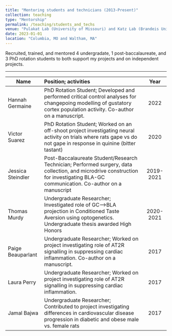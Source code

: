 ```yaml
---
title: "Mentoring students and technicians (2013-Present)"
collection: teaching
type: "Mentorship"
permalink: /teaching/students_and_techs
venue: "Pulakat Lab (University of Missouri) and Katz Lab (Brandeis University)"
date: 2023-01-01
location: "Columbia, MO and Waltham, MA"
---
```


Recruited, trained, and mentored 4 undergradate, 1 post-baccalaureate, and 3 PhD rotation students to both support my projects and on independent projects.

---

| Name          | Position; activities | Year  |
| ------------- |:---------------------|:-----:|
| Hannah Germaine  | PhD Rotation Student; Developed and performed critical control analyses for changepoing modelling of gustatory cortex population activity. Co-author on a manuscript. | 2022 |
| Victor Suarez| PhD Rotation Student; Worked on an off-shoot project investigating neural activity on trials where rats gape vs do not gape in response in quinine (bitter tastant) |2020 |
| Jessica Steindler | Post-Baccalaureate Student/Research Technician; Performed surgery, data collection, and microdrive construction for investigating BLA-GC communication. Co-author on a manuscript | 2019-2021 |
| Thomas Murdy | Undergraduate Researcher; Investigated role of GC-->BLA projection in Conditioned Taste Aversion using optogenetics. Undergraduate thesis awarded High Honors|   2020-2021 |
| Paige Beauparlant | Undergraduate Researcher; Worked on project investigating role of AT2R signalling in suppressing cardiac inflammation. Co-author on a manuscript.|   2017 |
| Laura Perry | Undergraduate Researcher; Worked on project investigating role of AT2R signalling in suppressing cardiac inflammation.| 2017 |
| Jamal Bajwa | Undergraduate Researcher; Contributed to project investigating differences in cardiovascular disease progression in diabetic and obese male vs. female rats| 2017 |